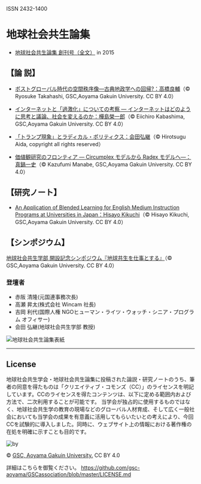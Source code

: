 ISSN 2432-1400

# 地球社会共生論集
- [地球社会共生論集 創刊号（全文）](https://github.com/gsc-aoyama/GSCassociation/raw/master/2015/%E5%9C%B0%E7%90%83%E7%A4%BE%E4%BC%9A%E5%85%B1%E7%94%9F%E8%AB%96%E9%9B%86%20%E5%89%B5%E5%88%8A%E5%8F%B7.pdf) in 2015

## 【論 説】
- [ポストグローバル時代の空間秩序像―古典地政学への回帰?：高橋良輔](https://github.com/gsc-aoyama/GSCassociation/raw/master/2015/%E5%9C%B0%E7%90%83%E7%A4%BE%E4%BC%9A%E5%85%B1%E7%94%9F%E8%AB%96%E9%9B%86_%E5%89%B5%E5%88%8A%E5%8F%B7_%E9%AB%98%E6%A9%8B%E8%89%AF%E8%BC%94_ccby40.pdf)（© Ryosuke Takahashi, GSC,Aoyama Gakuin University. CC BY 4.0）

- [インターネットと「過激化」についての考察 ― インターネットはどのように思考と議論、社会を変えるのか：樺島榮一郎](https://github.com/gsc-aoyama/GSCassociation/raw/master/2015/%E5%9C%B0%E7%90%83%E7%A4%BE%E4%BC%9A%E5%85%B1%E7%94%9F%E8%AB%96%E9%9B%86_%E5%89%B5%E5%88%8A%E5%8F%B7_%E6%A8%BA%E5%B3%B6%E6%A6%AE%E4%B8%80%E9%83%8E_ccby40.pdf)（© Eiichiro Kabashima, GSC,Aoyama Gakuin University. CC BY 4.0）
 
- [「トランプ現象」とラディカル・ポリティクス：会田弘継](https://github.com/gsc-aoyama/GSCassociation/raw/master/2015/%E5%9C%B0%E7%90%83%E7%A4%BE%E4%BC%9A%E5%85%B1%E7%94%9F%E8%AB%96%E9%9B%86_%E5%89%B5%E5%88%8A%E5%8F%B7_%E4%BC%9A%E7%94%B0%E5%BC%98%E7%B6%99_copyrights_all_reserved.pdf)（© Hirotsugu Aida, copyright all rights reserved）

- [価値観研究のフロンティア ― Circumplex モデルから Radex モデルへ―：真鍋一史](https://github.com/gsc-aoyama/GSCassociation/raw/master/2015/%E5%9C%B0%E7%90%83%E7%A4%BE%E4%BC%9A%E5%85%B1%E7%94%9F%E8%AB%96%E9%9B%86_%E5%89%B5%E5%88%8A%E5%8F%B7_%E7%9C%9F%E9%8D%8B%E4%B8%80%E5%8F%B2_ccby40.pdf)（© Kazufumi Manabe, GSC,Aoyama Gakuin University. CC BY 4.0）


## 【研究ノート】
-  [An Application of Blended Learning for English Medium Instruction Programs at Universities in Japan：Hisayo Kikuchi](https://github.com/gsc-aoyama/GSCassociation/raw/master/2015/%E5%9C%B0%E7%90%83%E7%A4%BE%E4%BC%9A%E5%85%B1%E7%94%9F%E8%AB%96%E9%9B%86_%E5%89%B5%E5%88%8A%E5%8F%B7_hiyasyo_kikuchi_ccby40.pdf)（© Hisayo Kikuchi, GSC,Aoyama Gakuin University. CC BY 4.0）

## 【シンポジウム】
 [地球社会共生学部 開設記念シンポジウム『地球共生を仕事とする』](https://github.com/gsc-aoyama/GSCassociation/raw/master/2015/%E5%9C%B0%E7%90%83%E7%A4%BE%E4%BC%9A%E5%85%B1%E7%94%9F%E8%AB%96%E9%9B%86_%E5%89%B5%E5%88%8A%E5%8F%B7_%E5%9C%B0%E7%90%83%E7%A4%BE%E4%BC%9A%E5%85%B1%E7%94%9F%E5%AD%A6%E9%83%A8_%E9%96%8B%E8%A8%AD%E8%A8%98%E5%BF%B5%E3%82%B7%E3%83%B3%E3%83%9B%E3%82%9A%E3%82%B7%E3%82%99%E3%82%A6%E3%83%A0_ccby40.pdf)（© GSC,Aoyama Gakuin University. CC BY 4.0） 

### 登壇者
- 赤阪 清隆(元国連事務次長)
- 高瀬 昇太(株式会社 Wincam 社長)
- 吉岡 利代(国際人権 NGOヒューマン・ライツ・ウォッチ・シニア・プログラム オフィサー)  
- 会田 弘継(地球社会共生学部 教授)


![地球社会共生論集表紙](https://cloud.githubusercontent.com/assets/416977/15894284/05bb03de-2dc0-11e6-8518-1b0a9ff8401d.png)

---

## License
地球社会共生学会・地球社会共生論集に投稿された論説・研究ノートのうち、筆者の同意を得たものは「クリエイティブ・コモンズ（CC）」のライセンスを明記しています。CCのライセンスを得たコンテンツは、以下に定める範囲内および方法で、二次利用することが可能です。 当学会が独占的に使用するものではなく、地球社会共生学の教育の現場などのグローバル人材育成、そして広く一般社会においても当学会の成果を有意義に活用してもらいたいとの考えにより、今回CCを試験的に導入しました。同時に、ウェブサイト上の情報における著作権の在処を明確に示すことも目的です。

![by](https://cloud.githubusercontent.com/assets/416977/24732870/da23585c-1aae-11e7-8f1a-ebfc5ce8fb75.png)

© [GSC, Aoyama Gakuin University.](https://github.com/gsc-aoyama) CC BY 4.0

詳細はこちらを御覧ください。
<https://github.com/gsc-aoyama/GSCassociation/blob/master/LICENSE.md>
